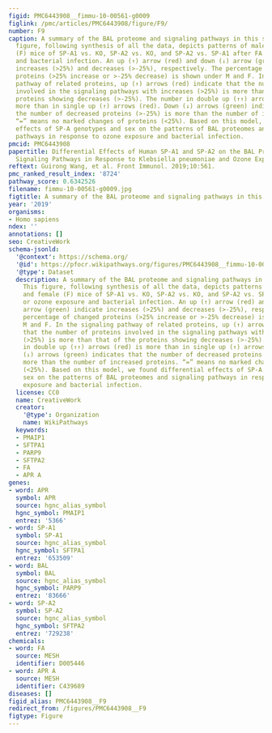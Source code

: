 ```yaml
---
figid: PMC6443908__fimmu-10-00561-g0009
figlink: /pmc/articles/PMC6443908/figure/F9/
number: F9
caption: A summary of the BAL proteome and signaling pathways in this study. This
  figure, following synthesis of all the data, depicts patterns of male (M) and female
  (F) mice of SP-A1 vs. KO, SP-A2 vs. KO, and SP-A2 vs. SP-A1 after FA or ozone exposure
  and bacterial infection. An up (↑) arrow (red) and down (↓) arrow (green) indicate
  increases (>25%) and decreases (>-25%), respectively. The percentage of changed
  proteins (>25% increase or >-25% decrease) is shown under M and F. In the signaling
  pathway of related proteins, up (↑) arrows (red) indicate that the number of proteins
  involved in the signaling pathways with increases (>25%) is more than that of the
  proteins showing decreases (>-25%). The number in double up (↑↑) arrows (red) is
  more than in single up (↑) arrows (red). Down (↓) arrows (green) indicates that
  the number of decreased proteins (>-25%) is more than the number of increased proteins.
  “=” means no marked changes of proteins (<25%). Based on this model, we found differential
  effects of SP-A genotypes and sex on the patterns of BAL proteomes and signaling
  pathways in response to ozone exposure and bacterial infection.
pmcid: PMC6443908
papertitle: Differential Effects of Human SP-A1 and SP-A2 on the BAL Proteome and
  Signaling Pathways in Response to Klebsiella pneumoniae and Ozone Exposure.
reftext: Guirong Wang, et al. Front Immunol. 2019;10:561.
pmc_ranked_result_index: '8724'
pathway_score: 0.6342526
filename: fimmu-10-00561-g0009.jpg
figtitle: A summary of the BAL proteome and signaling pathways in this study
year: '2019'
organisms:
- Homo sapiens
ndex: ''
annotations: []
seo: CreativeWork
schema-jsonld:
  '@context': https://schema.org/
  '@id': https://pfocr.wikipathways.org/figures/PMC6443908__fimmu-10-00561-g0009.html
  '@type': Dataset
  description: A summary of the BAL proteome and signaling pathways in this study.
    This figure, following synthesis of all the data, depicts patterns of male (M)
    and female (F) mice of SP-A1 vs. KO, SP-A2 vs. KO, and SP-A2 vs. SP-A1 after FA
    or ozone exposure and bacterial infection. An up (↑) arrow (red) and down (↓)
    arrow (green) indicate increases (>25%) and decreases (>-25%), respectively. The
    percentage of changed proteins (>25% increase or >-25% decrease) is shown under
    M and F. In the signaling pathway of related proteins, up (↑) arrows (red) indicate
    that the number of proteins involved in the signaling pathways with increases
    (>25%) is more than that of the proteins showing decreases (>-25%). The number
    in double up (↑↑) arrows (red) is more than in single up (↑) arrows (red). Down
    (↓) arrows (green) indicates that the number of decreased proteins (>-25%) is
    more than the number of increased proteins. “=” means no marked changes of proteins
    (<25%). Based on this model, we found differential effects of SP-A genotypes and
    sex on the patterns of BAL proteomes and signaling pathways in response to ozone
    exposure and bacterial infection.
  license: CC0
  name: CreativeWork
  creator:
    '@type': Organization
    name: WikiPathways
  keywords:
  - PMAIP1
  - SFTPA1
  - PARP9
  - SFTPA2
  - FA
  - APR A
genes:
- word: APR
  symbol: APR
  source: hgnc_alias_symbol
  hgnc_symbol: PMAIP1
  entrez: '5366'
- word: SP-A1
  symbol: SP-A1
  source: hgnc_alias_symbol
  hgnc_symbol: SFTPA1
  entrez: '653509'
- word: BAL
  symbol: BAL
  source: hgnc_alias_symbol
  hgnc_symbol: PARP9
  entrez: '83666'
- word: SP-A2
  symbol: SP-A2
  source: hgnc_alias_symbol
  hgnc_symbol: SFTPA2
  entrez: '729238'
chemicals:
- word: FA
  source: MESH
  identifier: D005446
- word: APR A
  source: MESH
  identifier: C439689
diseases: []
figid_alias: PMC6443908__F9
redirect_from: /figures/PMC6443908__F9
figtype: Figure
---
```

